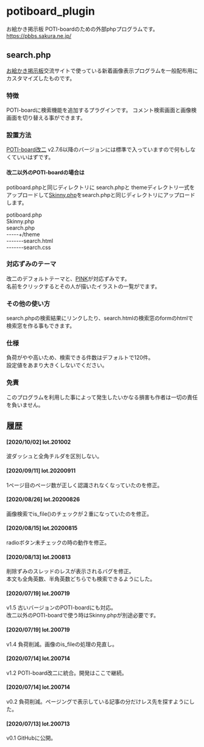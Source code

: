 # potiboard_plugin
お絵かき掲示板 POTI-boardのための外部phpプログラムです。 https://pbbs.sakura.ne.jp/

## search.php

[お絵かき掲示板](https://pbbs.sakura.ne.jp/)交流サイトで使っている新着画像表示プログラムを一般配布用にカスタマイズしたものです。

### 特徴

POTI-boardに検索機能を追加するプラグインです。
コメント検索画面と画像検画面を切り替える事ができます。

### 設置方法

[POTI-board改二](https://github.com/sakots/poti-kaini) v2.7.6以降のバージョンには標準で入っていますので何もしなくていいはずです。

#### 改二以外のPOTI-boardの場合は

potiboard.phpと同じディレクトリに
search.phpと
themeディレクトリ一式をアップロードして[Skinny.php](http://skinny.sx68.net/)をsearch.phpと同じディレクトリにアップロードします。

potiboard.php  
Skinny.php  
search.php  
-----+/theme  
-------search.html  
-------search.css  

### 対応ずみのテーマ

改二のデフォルトテーマと、[PINK](https://github.com/satopian/pink)が対応ずみです。  
名前をクリックするとその人が描いたイラストの一覧がでます。  

### その他の使い方

search.phpの検索結果にリンクしたり、search.htmlの検索窓のformのhtmlで検索窓を作る事もできます。    

### 仕様

負荷がやや高いため、検索できる件数はデフォルトで120件。  
設定値をあまり大きくしないでください。

### 免責

このプログラムを利用した事によって発生したいかなる損害も作者は一切の責任を負いません。

## 履歴
#### [2020/10/02] lot.201002
波ダッシュと全角チルダを区別しない。
#### [2020/09/11] lot.20200911
1ページ目のページ数が正しく認識されなくなっていたのを修正。
#### [2020/08/26] lot.20200826
画像検索でis_file()のチェックが２重になっていたのを修正。
#### [2020/08/15] lot.20200815
radioボタン未チェックの時の動作を修正。
#### [2020/08/13] lot.200813
削除ずみのスレッドのレスが表示されるバグを修正。  
本文も全角英数、半角英数どちらでも検索できるようにした。  
#### [2020/07/19] lot.200719
v1.5 古いバージョンのPOTI-boardにも対応。  
改二以外のPOTI-boardで使う時はSkinny.phpが別途必要です。  
#### [2020/07/19] lot.200719
v1.4 負荷削減。画像のis_fileの処理の見直し。 
#### [2020/07/14] lot.200714
v1.2 POTI-board改二に統合。開発はここで継続。
#### [2020/07/14] lot.200714
v0.2 負荷削減。ページングで表示している記事の分だけレス先を探すようにした。
#### [2020/07/13] lot.200713
v0.1 GitHubに公開。
